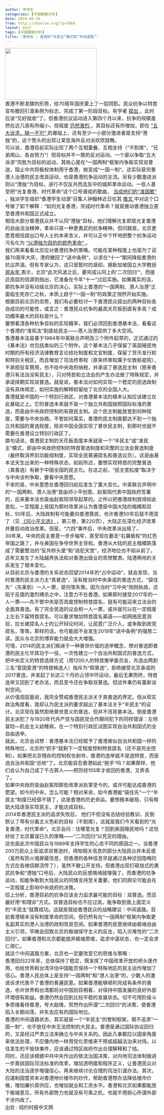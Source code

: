```yaml
---
author: 李伟东
categories: [中國戰略分析]
date: 2019-09-26
from: http://zhanlve.org/?p=7669
layout: post
tags: [中國戰略分析]
title: '李伟东 : 香港的“半民主”模式和“中间道路”'
---
```


<article class="article-content font-normal">
<div class="row">
<div class="article-left">
<section class="article-body">
<div class="article-partial">
<div class="article-body-item col-lg-5">
<div>
<img alt="" class="aligncenter wp-image-7351 size-medium" height="169" sizes="(max-width: 300px) 100vw, 300px" src="http://zhanlve.org/wp-content/uploads/2019/06/telechargement_73-300x169.jpg" srcset="http://zhanlve.org/wp-content/uploads/2019/06/telechargement_73-300x169.jpg 300w, http://zhanlve.org/wp-content/uploads/2019/06/telechargement_73.jpg 599w" width="300"/>
</div>
<div>
</div>
<div>
</div>
<div>
</div>
<div>
</div>
<div class="article-paragraph">
<span style="font-size: 12pt;">
        香港不断发酵的形势，给70周年国庆蒙上了一层阴影。民众抗争以特首宣布撤回引渡条例为标志，完成了第一阶段目标。有学者
        <a href="https://www.boxun.com/news/gb/pubvp/2019/07/201907052023.shtml" rel="nofollow noopener" target="_blank">
         提出
        </a>
        ，此时应该“见好就收”了。但香港抗议运动进入第四个月以来，抗争的规模虽然在近几周有所缩小，但程度
        <a href="https://www.nytimes.com/2019/09/21/world/asia/hong-kong-protests.html" rel="nofollow noopener" target="_blank">
         仍然激烈
        </a>
        ，其目标还有所增加，即在
        <a href="https://cn.nytimes.com/china/20190905/carrie-lam-hong-kong-protests/" rel="nofollow noopener" target="_blank">
         “五大诉求，缺一不可”
        </a>
        的基础上，还有至少一小部分激进者是支持“港独”的，这个势头的出现让某些海外反对派欢欣鼓舞。
       </span>
</div>
<div>
</div>
<div>
</div>
<div class="article-paragraph">
<span style="font-size: 12pt;">
        可以说，香港目前实际出现了两个互相重叠、互相支持（“不割席”，“兄弟爬山，各自努力”）但目标并不一致的反对运动。一个是以争取“五大诉求”完胜为目标的运动，其核心是在“一国两制”框架内争取实现双普选，阻止中共将极权体制用于香港，蜕变成“一国一制”。这实际是完善港人治港的民主改良运动，也是香港抗争运动的主流。另有少数激进派则以“港独”为目标，进行不仅反共而且反中的城邦革命运动。一些人甚至把“光复香港、时代革命”这个口号谱成的歌曲，
        <a href="https://cn.nytimes.com/china/20190916/glory-to-hong-kong-anthem/" rel="nofollow noopener" target="_blank">
         当成他们的“准国歌”
        </a>
        。独派学生组织“香港学生动源”召集人钟翰林近日在其
        <a href="https://twitter.com/tonychunghonlam/status/1173618146193731584" rel="nofollow noopener" target="_blank">
         推文
        </a>
        中对这个口号做了如下解释：“如何光复香港，完成时代革命？就是推动香港独立直至香港共和国正式成立。
       </span>
</div>
<div>
</div>
<div>
</div>
<div class="article-paragraph">
<span style="font-size: 12pt;">
        相信大部分香港民众并不认同“港独”目标，他们理解光复即是光复香港的自由法治精神，革命只是一种更勇武的抗争精神。但问题是，北京更愿意相信提出口号人士的本来含义，并可以正中下怀地把整个抗争运动污名化为
        <a href="http://www.xinhuanet.com/2019-08/07/c_1124849007.htm" rel="nofollow noopener" target="_blank">
         “以港独为目的的颜色革命”
        </a>
        。
       </span>
</div>
<div>
<div class="article-area">
<article class="article-content font-normal">
<div class="row">
<div class="article-left">
<section class="article-body">
<div class="article-partial">
<div class="article-body-item col-lg-5">
<div>
</div>
<div>
</div>
<div class="article-paragraph">
<span style="font-size: 12pt;">
                我们再来看看北京应对香港抗争的策略。可能在某种程度上也是为了迎接70周年大庆，港府撤回了“送中条例”，以求在“十一”期间降低香港的抗议声浪。但有专家认为，这只是暂时的退却。据新加坡国立大学教授
                <a href="https://news.sina.com.cn/c/2019-08-19/doc-ihytcern2019697.shtml" rel="nofollow noopener" target="_blank">
                 郑永年
                </a>
                表示，北京“此次风波之后，要完成认同上的‘二次回归’”，而接近高层的信源则指出，它准备在今年“十一”过后实施。如果属实的话，那抗争并没有动摇北京的决心，实际上香港的“一国两制、港人治港”正面临生死存亡之秋，本质上趋于“一国一制”的政策正悄然开始实施。
               </span>
</div>
<div>
</div>
<div>
</div>
<div class="article-paragraph">
<span style="font-size: 12pt;">
                根据目前北京的态势，我们有必要检讨一下香港民众提出的两种目标各自成功的可能性，或言之：香港民众抗争的最高天花板到底有多高？成功概率最大的目标是什么？
               </span>
</div>
<div>
<div class="article-area">
<article class="article-content font-normal">
<div class="row">
<div class="article-left">
<section class="article-body">
<div class="article-partial">
<div class="article-body-item col-lg-5">
<div>
</div>
<div>
</div>
<div class="article-paragraph">
<span style="font-size: 12pt;">
                        要想看清各种抗争目标的实现概率，我们必须回到香港基本法，看看这个香港的“准宪法”到底给民主——港人治港提供了多大空间。
                       </span>
</div>
<div>
</div>
<div>
</div>
<div class="article-paragraph">
<span style="font-size: 12pt;">
                        香港基本法是基于1984年中英联合声明及三个附件起草的，正式通过的《基本法》也包括类似的三个附件。这个基本法几乎保留了英国殖民地时期的所有经济法律教育言论结社制度和文官制度，保留了货币发行权和特别关税区，而且增加了司法终审权（原来终审权属于伦敦枢密院），不承担驻军费用，也不给中央政府纳税，并承诺了普选民主制（原来香港只有法治没有民主），只对特首和立法会的产生办法做了特殊规定，并承诺择期实现双普选。就是说，基本法对如何实现一个稳定的民选政制没有具体规定，如何实施的解释权留给了北京的全国人大。
                       </span>
</div>
<div>
</div>
<div>
</div>
<div class="article-paragraph">
<span style="font-size: 12pt;">
                        香港就是中国的一个特别行政区，对香港基本法的根本认知应该建立在此基础之上。它的普选本来就不是一个独立共和国按照国际标准的普选，而是由中央政府控制的有限民主制。这个民主制能放宽到何种程度，需要与中央协商。不管如何落实，香港的民主制度都达不到一个独立共和国的普选程度，除非中国全国实现了普世民主制，到那时也就不需要在香港设立特别行政区了。
                       </span>
</div>
<div>
</div>
<div>
</div>
<div class="article-paragraph">
<span style="font-size: 12pt;">
                        换句话说，香港民主制的天花板高度本来就是一个“半民主”或“准民主”模式，即由中央政府控制的特首普选制度和完整的立法会普选制度（最终取消界别功能组制度，实现全民普遍提名和普选议员）。这是由基本法天生出来的一种特殊状态，如前所述，要想实现特首的完整普选（真普选）有赖于中国全国的民主化。在这之前，“民主宽松度”取决于与中央谈判争取，要看中央意愿。
                       </span>
</div>
<div>
<div class="article-area">
<article class="article-content font-normal">
<div class="row">
<div class="article-left">
<section class="article-body">
<div class="article-partial">
<div class="article-body-item col-lg-5">
<div class="article-paragraph">
<span style="font-size: 12pt;">
                                不幸的是，中央意愿在香港回归前后发生了重大变化。中英联合声明中的“一国两制、港人治港”是由邓小平创意、赵紫阳代表中国政府签署的，后来基本法也是由赵紫阳领导起草的。之所以把香港政制放得如此宽松，一定程度上是因为那时改革派认为香港是中国大陆的楷模和目标，50年后，大陆政制有可能要向香港靠拢，也许香港50年后就不用变了（见
                                <a href="http://marxistphilosophy.org/Deng/Dengxiaowen3.pdf" rel="nofollow noopener" target="_blank">
                                 《邓小平文选》
                                </a>
                                ，第三卷，第220页），大陆正在深化经济改革并要启动政治改革。但是，“六四”事件后，中央改革派出局了。
                               </span>
</div>
<div>
</div>
<div>
</div>
<div class="article-paragraph">
<span style="font-size: 12pt;">
                                30年来，中央的民主善意一步步缩窄，直至现在要走“右翼极权”的红色帝国之路了，并与美国在争夺世界主导权。香港从大陆的民主楷模跌落成了需要整治的“反共桥头堡”和“逃犯天堂”，经济地位也不如从前了。近年又发生了大陆越界执法和对香港出版业的思想整肃。陆港两地的关系发生了根本变化。
                               </span>
</div>
<div>
<div class="article-area">
<article class="article-content font-normal">
<div class="row">
<div class="article-left">
<section class="article-body">
<div class="article-partial">
<div class="article-body-item col-lg-5">
<div>
</div>
<div>
</div>
<div class="article-paragraph">
<span style="font-size: 12pt;">
                                        从目前北京与香港的关系状态回望2014年的“占中运动”，就会发现，当时香港的民主派力主“真普选”，没有按当时中央承诺的普选方式，“袋住先”（先拿到）一人一票，是何等失策。因为当时“习中央”刚刚执政，还陷于反腐的激烈搏杀之中，注意力不在香港。如果那时接受2017年的一人一票——先不管中央是否高度控制特首提名，就有可能迎来立法会的全面真普选。有了完全民选的议会和一人一票，或许就可以在一定程度上左右下届特首提名，可以要求增加特首提名渠道——如网络民意测验，拉长被提名人士的公开辩论时间，让民意广泛介入，或争取到政党提名，等等。那样的话，也可能就不会发生2019年“送中条例”的强势二读。民众与北京的博弈能力就会大大增强。
                                       </span>
</div>
<div>
</div>
<div>
</div>
<div class="article-paragraph">
<span style="font-size: 12pt;">
                                        可惜，2014的民主派们痴迷于一种普世价值的选举概念，想对普选即香港的民主化毕其功于一役，一次性建立一个自治共和国式的普选方式，把中央定义的特首选择方式（用1200人的特首推举委员会，先选出两到三名“爱国爱港”的特首候选人）指斥为“假普选”，拒绝接受北京承诺的2017普选，并发起了长达三个月的占领中环运动，最后无果而终，特首选举又回到了老办法，而且至今还在争取双普选。但这件事仍有重新谈判空间。
                                       </span>
</div>
<div>
<div class="article-area">
<article class="article-content font-normal">
<div class="row">
<div class="article-left">
<section class="article-body">
<div class="article-partial">
<div class="article-body-item col-lg-5">
<div>
</div>
<div>
</div>
<div class="article-paragraph">
<span style="font-size: 12pt;">
                                                从价值观层面说，我完全赞成香港民主派关于真普选的界定。但从现实政治角度看，我却认为民主派的要求超出了基本法关于“半民主”的设计。北京现在虽然拒绝普世意义的普选，但并不违背基本法。倒是香港民主派犯了与1920年代共产党与国民党合作期间犯下的同样错误：左倾冒险—机会主义幼稚病，在一个特别行政区试图实现自治共和国式的全自由选举。
                                               </span>
</div>
<div>
</div>
<div>
</div>
<div class="article-paragraph">
<span style="font-size: 12pt;">
                                                就此，北京会试想：香港基本法已经赋予了香港类似自治共和国一样的特殊地位，北京的“抓手”就剩下一定程度控制特首提名（还不是完全控制）。如果把北京残存的控制权也剥夺，香港的选举就不是选特首，而是选自治共和国“总统”了。北京能容忍香港如此“脱手”吗？如果那样，他们会认为自己成了千古罪人——把历经155年才收回的香港，又弄丢了。
                                               </span>
</div>
<div>
</div>
<div>
</div>
<div class="article-paragraph">
<span style="font-size: 12pt;">
                                                如果中央政府是由赵紫阳那些改革派执掌至今的，或许可能达成香港的愿望。如今的中央，怎么可能？相对来说，如今香港能“袋住先”一个“半民主”制度已经很不错了，这是香港的历史命运。要想根本破局，只有帮助大陆逐渐实现民主，才能达成目标。
                                               </span>
</div>
<div>
</div>
<div>
</div>
<div class="article-paragraph">
<span style="font-size: 12pt;">
                                                2014年香港民主派的追求失败后， 他们不但没有总结经验教训，反倒默认了带有分离主义色彩的目标（不割席），这就是我们今天看到的“光复香港，时代革命”。北京会问：往哪里光复？回到英国殖民地吗？这恰好给了北京蓄谋已久的策略——“二次回归”以充足的理由。
                                               </span>
</div>
<div>
</div>
<div>
</div>
<div class="article-paragraph">
<span style="font-size: 12pt;">
                                                这也是此次中国民众与1989年支持学生的心态不同的原因之一。当香港200万民众上街追求双普选时，得知相关信息的部分大陆民众并未反感（虽然有防火墙屏蔽信息，但香港的各种信息早就通过各种迂回隐晦的方式在各微信群流传了），虽然不敢公开支持。但香港出现打砸烧式的勇武抗争和“港独”口号后，大陆民众的反感情绪就增强了。而香港的抗争运动，如能争取到大陆民众的同情支持至关重要，他们的舆论可能会在一定程度上影响中央政府的决策。
                                               </span>
</div>
<div>
<div class="article-area">
<article class="article-content font-normal">
<div class="row">
<div class="article-left">
<section class="article-body">
<div class="article-partial">
<div class="article-body-item col-lg-5">
<div>
</div>
<div>
</div>
<div class="article-paragraph">
<span style="font-size: 12pt;">
                                                        综上分析，香港目前的抗争应该全力追求最可能的目标：双普选。而且最好用“和理非”方式。双普选目标也不应过高，能争取到我上面定义的“半民主”就算成功。这就是我给香港民众的战略建议：中间道路。目前香港根本没有制度革命的空间，但仍然有在“一国两制”框架内争取更名副其实的港人治港的政制改良空间。如果香港的民意继续由极端自由主义引领，早晚会招致北京的极端保守主义的反击，陷入灾难性的“二次回归”。如果香港和北京都能放弃极端思维，追求中道状态，也一定会求仁得仁。
                                                       </span>
</div>
<div>
</div>
<div>
</div>
<div class="article-paragraph">
<span style="font-size: 12pt;">
                                                        就这个中间道路方案，北京也一定要改变它的思维与策略：
                                                       </span>
</div>
<div>
<div class="article-area">
<article class="article-content font-normal">
<div class="row">
<div class="article-left">
<section class="article-body">
<div class="article-partial">
<div class="article-body-item col-lg-5">
<div>
</div>
<div>
</div>
<div class="article-paragraph">
<span style="font-size: 12pt;">
                                                                香港回归22年来，总体保持了稳定，既发挥了中国改革开放的桥头堡作用，也给世界和台湾评估中国能否保持一个特殊地区的民主运作增加了信心。香港人民总体上是支持“一国两制”和“港人治港”的，少数人的激进诉求代表不了香港的普遍民意。如果香港能够顺利完成有条件的普选，也许世界和台湾都将对中国刮目相看，对保持中国发展的良好外部环境很有助益。香港仍然会回到比较平稳的发展状态。切不可用阶级斗争思维看待香港，夸大敌情，贸然作出所谓“二次回归”的决策，使香港陷入长期动荡，并失去应有的国际地位。
                                                               </span>
</div>
<div>
</div>
<div>
</div>
<div class="article-paragraph">
<span style="font-size: 12pt;">
                                                                香港的中间道路状态，其实就是一个“半民主”的管制框架，既不追求“一国一制”，也不放任中央无法控制的大民主。香港是通过国际协议回归的，又是经过严肃立法来确立与中央关系的。因此凡事都应以国家角度来依法处理，不应像内地一样用党化思维来干预或超越法治来对待。以往发生的不愉快事件，应该通过特区政府作出合理解释和了结。
                                                               </span>
</div>
<div>
</div>
<div>
</div>
<div class="article-paragraph">
<span style="font-size: 12pt;">
                                                                同时，还应该根据中共中央作出的依法治国决策，对内地司法体制做进一步靠拢国际司法标准的改革，增加透明度和程序正义，让香港民众对大陆的法治逐步增强信心，再来继续讨论合理的司法引渡办法。其次，应遏制国营资本对香港地价楼市的炒作，帮助香港想办法降低楼市价格，增加廉价房供应，也增加就业和工资水平。香港和北京如果都能放下极端意见，所有外部势力也就没有可乘之机，也就不用担心所谓外部干涉内政了。
                                                               </span>
</div>
</div>
</div>
</section>
<div>
</div>
</div>
</div>
</article>
</div>
<div>
<span style="font-size: 12pt;">
</span>
</div>
<div>
<span style="font-size: 12pt;">
                                                         出处 : 纽约时报中文网
                                                        </span>
</div>
</div>
<div>
</div>
</div>
</div>
</section>
</div>
</div>
</article>
</div>
</div>
</div>
</div>
</section>
</div>
</div>
</article>
</div>
</div>
</div>
</div>
</section>
</div>
</div>
</article>
</div>
</div>
<div>
</div>
</div>
</div>
</section>
</div>
</div>
</article>
</div>
</div>
</div>
</div>
</section>
</div>
</div>
</article>
</div>
</div>
</div>
</div>
</section>
</div>
</div>
</article>
</div>
</div>
</div>
</div>
</section>
</div>
</div>
</article>
